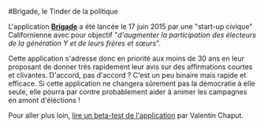 #Brigade, le Tinder de la politique

L'application **[Brigade](https://www.brigade.com/)** a été lancée le 17 juin 2015 par une "start-up civique" Californienne avec pour objectif "*d'augmenter la participation des électeurs de la génération Y et de leurs frères et sœurs*".

Cette application s'adresse donc en priorité aux moins de 30 ans en leur proposant de donner très rapidement leur avis sur des affirmations courtes et clivantes. D'accord, pas d'accord ? C'est un peu binaire mais rapide et efficace.
Si cette application ne changera sûrement pas la démocratie à elle seule, elle pourra par contre probablement aider à animer les campagnes en amont d'éléctions !

Pour aller plus loin, [lire un beta-test de l'application](https://medium.com/@ValentinChaput/j-ai-test%C3%A9-brigade-7640f0fb1951) par Valentin Chaput.
